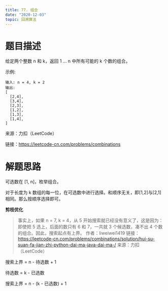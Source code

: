```yaml
---
title: 77. 组合
date: "2020-12-03"
topic: 回溯算法
---
```

# 题目描述
给定两个整数 n 和 k，返回 1 ... n 中所有可能的 k 个数的组合。

示例:
```
输入: n = 4, k = 2
输出:
[
  [2,4],
  [3,4],
  [2,3],
  [1,2],
  [1,3],
  [1,4],
]
```

来源：力扣（LeetCode）

链接：https://leetcode-cn.com/problems/combinations

# 解题思路

可选数在 [1, n]，枚举组合。

对于长度为 k 数组的每一位，在可选数中进行选择。和顺序无关，即[1,2]与[2,1]相同。那么按顺序选择即可。

**剪枝优化**

> 事实上，如果 n = 7, k = 4，从 5 开始搜索就已经没有意义了，这是因为：即使把 5 选上，后面的数只有 6 和 7，一共就 3 个候选数，凑不出 4 个数的组合。因此，搜索起点有上界。
> 作者：liweiwei1419
> 链接：https://leetcode-cn.com/problems/combinations/solution/hui-su-suan-fa-jian-zhi-python-dai-ma-java-dai-ma-/
> 来源：力扣（LeetCode）

搜索上界 = n - 待选数 + 1

待选数 = k - 已选数

搜索上界 = n - (k - 已选数) + 1

